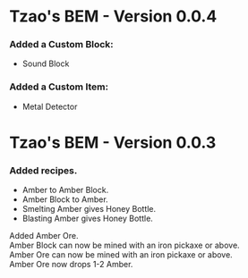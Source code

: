 # Tzao's BEM - Version 0.0.4

### Added a Custom Block:
- Sound Block  
### Added a Custom Item:  
- Metal Detector

# Tzao's BEM - Version 0.0.3

### Added recipes.
- Amber to Amber Block.
- Amber Block to Amber.
- Smelting Amber gives Honey Bottle.
- Blasting Amber gives Honey Bottle.

Added Amber Ore.  
Amber Block can now be mined with an iron pickaxe or above.  
Amber Ore can now be mined with an iron pickaxe or above.  
Amber Ore now drops 1-2 Amber.  